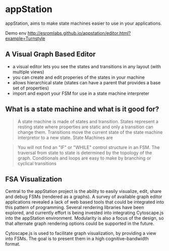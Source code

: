 appStation
==========
appStation, aims to make state machines easier to use in your applications.

Demo env http://esromlabs.github.io/appstation/editor.html?example=Turnstyle

A Visual Graph Based Editor
--------------------
 * a visual editor lets you see the states and transitions in any layout (with multiple views)
 * you can create and edit properies of the states in your machine
 * allows hierarchical state (states can have a parent that provides a base set of properties)
 * import and export your FSM for use in a state machine interpreter
 
What is a state machine and what is it good for?
--------------------
>A state machine is made of states and transition. States represent a resting state where properties are static and only a transition can change them. Transitions move the current state of the state machine interpretor to a new state.
State Machines are 

>You will not find an "IF" or "WHILE" control structure in an FSM. The traversal from state to state is determined by the topology of the graph. Conditionals and loops are easy to make by branching or cyclical transitions 

FSA Visualization
------------------
Central to the appStation project is the ability to easily visualize, edit, share and debug FSMs (rendered as a graphs).
A survey of available graph editor applications revealed a lack of web based tools that could be integrated into this pattern of programming. Several rendering libraries have been explored, and currently effort is being invested into integrating
Cytoscape.js into the appStation environment. Modularity is also a focus of the design, so that alternate graph rendering options could be supported
in the future.

Cytoscape.js is used to facilitate graph visualization, by providing a view into FSMs. The goal is to present them in a high cognitive-bandwidth format.

